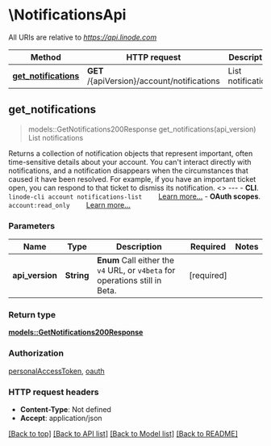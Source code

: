 # \NotificationsApi

All URIs are relative to *https://api.linode.com*

Method | HTTP request | Description
------------- | ------------- | -------------
[**get_notifications**](NotificationsApi.md#get_notifications) | **GET** /{apiVersion}/account/notifications | List notifications



## get_notifications

> models::GetNotifications200Response get_notifications(api_version)
List notifications

Returns a collection of notification objects that represent important, often time-sensitive details about your account. You can't interact directly with notifications, and a notification disappears when the circumstances that caused it have been resolved. For example, if you have an important ticket open, you can respond to that ticket to dismiss its notification.   <<LB>>  ---   - __CLI__.      ```     linode-cli account notifications-list     ```      [Learn more...](https://techdocs.akamai.com/cloud-computing/docs/getting-started-with-the-linode-cli)  - __OAuth scopes__.      ```     account:read_only     ```      [Learn more...](https://techdocs.akamai.com/linode-api/reference/get-started#oauth)

### Parameters


Name | Type | Description  | Required | Notes
------------- | ------------- | ------------- | ------------- | -------------
**api_version** | **String** | __Enum__ Call either the `v4` URL, or `v4beta` for operations still in Beta. | [required] |

### Return type

[**models::GetNotifications200Response**](get_notifications_200_response.md)

### Authorization

[personalAccessToken](../README.md#personalAccessToken), [oauth](../README.md#oauth)

### HTTP request headers

- **Content-Type**: Not defined
- **Accept**: application/json

[[Back to top]](#) [[Back to API list]](../README.md#documentation-for-api-endpoints) [[Back to Model list]](../README.md#documentation-for-models) [[Back to README]](../README.md)

